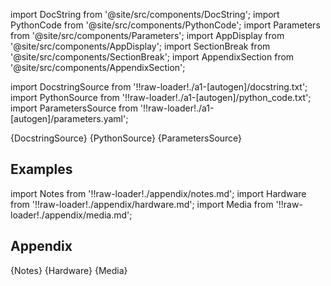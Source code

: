 
[//]: # (Custom component imports)

import DocString from '@site/src/components/DocString';
import PythonCode from '@site/src/components/PythonCode';
import Parameters from '@site/src/components/Parameters';
import AppDisplay from '@site/src/components/AppDisplay';
import SectionBreak from '@site/src/components/SectionBreak';
import AppendixSection from '@site/src/components/AppendixSection';

[//]: # (Docstring)

import DocstringSource from '!!raw-loader!./a1-[autogen]/docstring.txt';
import PythonSource from '!!raw-loader!./a1-[autogen]/python_code.txt';
import ParametersSource from '!!raw-loader!./a1-[autogen]/parameters.yaml';

<DocString>{DocstringSource}</DocString>
<PythonCode GLink='TRANSFORMERS/CALCULUS/DOUBLE_INTEGRATE/DOUBLE_INTEGRATE.py'>{PythonSource}</PythonCode>
<Parameters>{ParametersSource}</Parameters>

<SectionBreak />

    

[//]: # (Examples)

## Examples

<AppDisplay 
  GLink='TRANSFORMERS/CALCULUS/DOUBLE_INTEGRATE'
  nodeLabel='DOUBLE_INTEGRATE'>
</AppDisplay>

<SectionBreak />

    

[//]: # (Appendix)

import Notes from '!!raw-loader!./appendix/notes.md';
import Hardware from '!!raw-loader!./appendix/hardware.md';
import Media from '!!raw-loader!./appendix/media.md';

## Appendix

<AppendixSection index={0} folderPath='nodes/TRANSFORMERS/CALCULUS/DOUBLE_INTEGRATE/appendix/'>{Notes}</AppendixSection>
<AppendixSection index={1} folderPath='nodes/TRANSFORMERS/CALCULUS/DOUBLE_INTEGRATE/appendix/'>{Hardware}</AppendixSection>
<AppendixSection index={2} folderPath='nodes/TRANSFORMERS/CALCULUS/DOUBLE_INTEGRATE/appendix/'>{Media}</AppendixSection>


